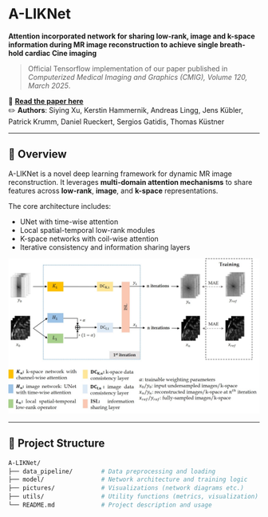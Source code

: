 # A-LIKNet

**Attention incorporated network for sharing low-rank, image and k-space information during MR image reconstruction to achieve single breath-hold cardiac Cine imaging**

> Official Tensorflow implementation of our paper published in *Computerized Medical Imaging and Graphics (CMIG), Volume 120, March 2025*.

📄 **[Read the paper here](https://www.sciencedirect.com/science/article/pii/S0895611124001526)**  
✏️ **Authors**: Siying Xu, Kerstin Hammernik, Andreas Lingg, Jens Kübler, Patrick Krumm, Daniel Rueckert, Sergios Gatidis, Thomas Küstner

---

## 🔧 Overview

A-LIKNet is a novel deep learning framework for dynamic MR image reconstruction. It leverages **multi-domain attention mechanisms** to share features across **low-rank**, **image**, and **k-space** representations.

The core architecture includes:
- UNet with time-wise attention
- Local spatial-temporal low-rank modules
- K-space networks with coil-wise attention
- Iterative consistency and information sharing layers

<p align="center">
  <img src="pictures/architecture.jpg" alt="A-LIKNet Architecture" width="700"/>
</p>

---

## 📁 Project Structure

```bash
A-LIKNet/
├── data_pipeline/        # Data preprocessing and loading
├── model/                # Network architecture and training logic
├── pictures/             # Visualizations (network diagrams etc.)
├── utils/                # Utility functions (metrics, visualization)
└── README.md             # Project description and usage
